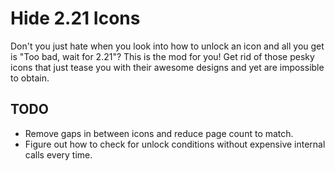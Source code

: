 # Hide 2.21 Icons

Don't you just hate when you look into how to unlock an icon and all you get is "Too bad, wait for 2.21"?
This is the mod for you!
Get rid of those pesky icons that just tease you with their awesome designs and yet are impossible to obtain.

## TODO

- Remove gaps in between icons and reduce page count to match.
- Figure out how to check for unlock conditions without expensive internal calls every time.
